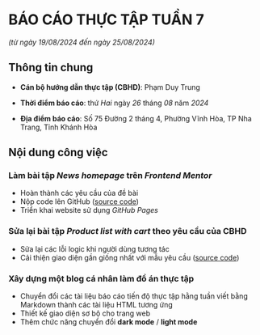# BÁO CÁO THỰC TẬP TUẦN 7

_(từ ngày 19/08/2024 đến ngày 25/08/2024)_

## Thông tin chung

- **Cán bộ hướng dẫn thực tập (CBHD)**: Phạm Duy Trung

- **Thời điểm báo cáo**: thứ _Hai_ ngày _26_ tháng _08_ năm _2024_

- **Địa điểm báo cáo**: Số 75 Đường 2 tháng 4, Phường Vĩnh Hòa, TP Nha Trang, Tỉnh Khánh Hòa

## Nội dung công việc

<section>
    <h3>Làm bài tập <em><strong>News homepage</strong></em> trên <em>Frontend Mentor</em></h3>
    <ul>
        <li>Hoàn thành các yêu cầu của đề bài</li>
        <li>Nộp code lên GitHub (<a href="">source code</a>)</li>
        <li>Triển khai website sử dụng <em>GitHub Pages</em>
    </ul>
    <h3>Sửa lại bài tập <em><strong>Product list with cart</strong></em> theo yêu cầu của <strong>CBHD</strong></h3>
    <ul>
        <li>Sửa lại các lỗi logic khi người dùng tương tác</li>
        <li>Cải thiện giao diện gần giống nhất với mẫu yêu cầu (<a href="">source code</a>)</li>
    </ul>
    <h3>Xây dựng một blog cá nhân làm đồ án thực tập</h3>
    <ul>
        <li>Chuyển đổi các tài liệu báo cáo tiến độ thực tập hằng tuần viết bằng Markdown thành các tài liệu HTML tương ứng</li>
        <li>Thiết kế giao diện sơ bộ cho trang web</li>
        <li>Thêm chức năng chuyển đổi <strong>dark mode</strong> / <strong>light mode</strong></li>
    </ul>
</section>